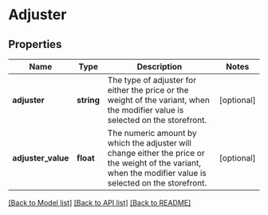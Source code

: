 # Adjuster

## Properties
Name | Type | Description | Notes
------------ | ------------- | ------------- | -------------
**adjuster** | **string** | The type of adjuster for either the price or the weight of the variant, when the modifier value is selected on the storefront. | [optional] 
**adjuster_value** | **float** | The numeric amount by which the adjuster will change either the price or the weight of the variant, when the modifier value is selected on the storefront. | [optional] 

[[Back to Model list]](../../README.md#documentation-for-models) [[Back to API list]](../../README.md#documentation-for-api-endpoints) [[Back to README]](../../README.md)


